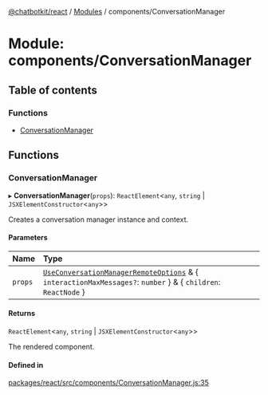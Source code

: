 [@chatbotkit/react](../README.md) / [Modules](../modules.md) / components/ConversationManager

# Module: components/ConversationManager

## Table of contents

### Functions

- [ConversationManager](components_ConversationManager.md#conversationmanager)

## Functions

### ConversationManager

▸ **ConversationManager**(`props`): `ReactElement`\<`any`, `string` \| `JSXElementConstructor`\<`any`\>\>

Creates a conversation manager instance and context.

#### Parameters

| Name | Type |
| :------ | :------ |
| `props` | [`UseConversationManagerRemoteOptions`](hooks_useConversationManager.md#useconversationmanagerremoteoptions) & \{ `interactionMaxMessages?`: `number`  } & \{ `children`: `ReactNode`  } |

#### Returns

`ReactElement`\<`any`, `string` \| `JSXElementConstructor`\<`any`\>\>

The rendered component.

#### Defined in

[packages/react/src/components/ConversationManager.js:35](https://github.com/chatbotkit/node-sdk/blob/main/packages/react/src/components/ConversationManager.js#L35)
